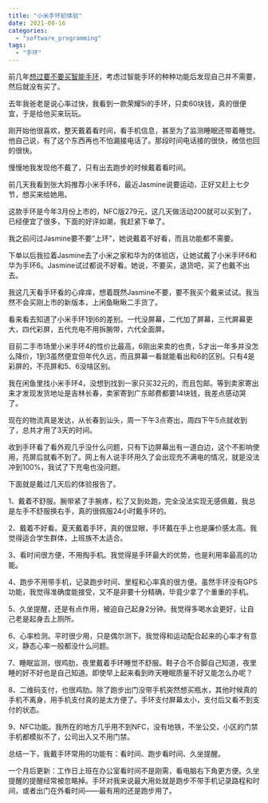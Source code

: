 ```yaml
---
title: "小米手环初体验"
date: 2021-08-16
categories: 
  - "software_programming"
tags: 
  - "手环"
---
```


前几年[想过要不要买智能手环](https://www.jfsay.com/archives/1497.html)，考虑过智能手环的种种功能后发现自己并不需要，然后就没有买了。

去年我爸老是说心率过快，我看到一款荣耀5i的手环，只卖60块钱，真的很便宜，于是给他买来玩玩。

刚开始他很喜欢，整天戴着看时间，看手机信息，甚至为了监测睡眠还带着睡觉。他自己说，有了这个东西再也不怕漏接电话了。那段时间电话接的很快，微信也回的很快。

慢慢地我发现他不戴了，只有出去跑步的时候戴着看时间。

前几天我看到张大妈推荐小米手环6，最近Jasmine说要运动，正好又赶上七夕节，想买来给她用。

这款手环是今年3月份上市的，NFC版279元，这几天做活动200就可以买到了，已经便宜了很多，下面的好评如潮，我赶紧下单了。

我之前问过Jasmine要不要“上环”，她说戴着不好看，而且功能都不需要。

下单以后我拉着Jasmine去了小米之家和华为的体验店，让她试戴了小米手环6和华为手环6。Jasmine试过都说不好看。她说，不要买，退货吧，买了也戴不出去。

我这几天看手环看的心痒痒，想着既然Jasmine不要，要不我买个戴来试试。我当然不会买刚上市的新版本，上闲鱼瞅瞅二手货了。

看来看去知道了小米手环1到6的差别。一代没屏幕，二代加了屏幕，三代屏幕更大，四代彩屏，五代充电不用拆腕带，六代全面屏。

目前二手市场里小米手环4的性价比最高，6刚出来卖的也贵，5才出一年多并没怎么降价，1到3虽然便宜但年代久远，而且屏幕一看就能看出和6的区别。只有4是彩屏的，不亮屏和5、6没啥区别。

我在闲鱼里找小米手环4，没想到找到一家只买32元的，而且包邮。等到卖家寄出来才发现发货地址是吉林长春，卖家寄到广东邮费都要14块钱，我差点感动哭了。

现在的物流真是发达，从长春到汕头，周一下午3点寄出，周四下午5点就收到了，总共才用了3天的时间。

收到手环看了看外观几乎没什么问题，只有下边屏幕出有一道白边，这个不影响使用，亮屏后就看不到了。网上有人说手环用久了会出现充不满电的情况，就是没法冲到100%，我试了下充电也没问题。

下面就是戴过几天后的体验报告了。

1、戴着不舒服。腕带紧了手腕疼，松了又到处跑，完全没法实现无感佩戴，我总是左手不舒服换右手，真的很佩服24小时戴手环的。

2、戴着不好看。夏天戴着手环，真的很显眼，手环戴在手上也是廉价感太高。我觉得适合学生群体，上班族不太适合。

3、看时间很方便，不用掏手机。我觉得是手环最大的优势，也是利用率最高的功能。

4、跑步不用带手机，记录跑步时间、里程和心率真的很方便。虽然手环没有GPS功能，我觉得准确度能接受，又不是非要十分精确，毕竟少拿了个重重的手机。

5、久坐提醒，还是有点作用，被迫自己起身2分钟。我觉得多喝水会更好，让自己老是起身去上厕所。

6、心率检测。平时很少用，只是偶尔测下。我觉得和运动配合起来的心率才有意义，静态心率一般都没什么问题。

7、睡眠监测，很鸡肋，夜里戴着手环睡觉不舒服。鞋子合不合脚自己知道，夜里睡的好不好也是自己知道。即使早上起来看到昨天睡眠质量不好又能怎么办呢？

8、二维码支付，也很鸡肋。除了跑步出门没带手机突然想买瓶水，其他时候真的手机不离身，用手机支付真的是太方便了。手环支付屏幕太小，支付后又看不到支付的状态。

9、NFC功能。我所在的地方几乎用不到NFC，没有地铁，不坐公交，小区的门禁手机都模拟不了，公司出入又不用门禁。

总结一下，我戴手环常用的功能有：看时间、跑步看时间、久坐提醒。

一个月后更新：工作日上班在办公室看时间不是刚需，看电脑右下角更方便。久坐提醒的提醒经常被忽略掉。手环对我来说最大用处就是跑步不带手机记录路程和时间，或者出门在外看时间——最有用的还是跑步用了。
